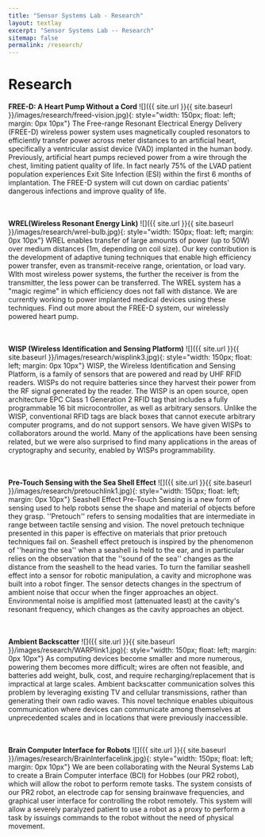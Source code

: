 ```yaml
---
title: "Sensor Systems Lab - Research"
layout: textlay
excerpt: "Sensor Systems Lab -- Research"
sitemap: false
permalink: /research/
---
```


# Research

**FREE-D: A Heart Pump Without a Cord** 
![]({{ site.url }}{{ site.baseurl }}/images/research/freed-vision.jpg){: style="width: 150px; float: left; margin: 0px  10px"}
The Free-range Resonant Electrical Energy Delivery (FREE-D) wireless power system uses magnetically coupled resonators to efficiently transfer power across meter distances to an artificial heart, specifically a ventricular assist device (VAD) implanted in the human body.  Previously, artificial heart pumps recieved power from a wire through the chest, limiting patient quality of life. In fact nearly 75% of the LVAD patient population experiences Exit Site Infection (ESI) within the first 6 months of implantation. The FREE-D system will cut down on cardiac patients' dangerous infections and improve quality of life.
<br><br><br>

**WREL(Wireless Resonant Energy Link)** 
![]({{ site.url }}{{ site.baseurl }}/images/research/wrel-bulb.jpg){: style="width: 150px; float: left; margin: 0px  10px"}
WREL enables transfer of large amounts of power (up to 50W) over medium distances (1m, depending on coil size). Our key contribution is the development of adaptive tuning techniques that enable high efficiency power transfer, even as transmit-receive range, orientation, or load vary. WIth most wireless power systems, the further the receiver is from the transmitter, the less power can be transferred. The WREL system has a "magic regime" in which efficiency does not fall with distance. We are currently working to power implanted medical devices using these techniques. Find out more about the FREE-D system, our wirelessly powered heart pump.
<br><br><br>

**WISP (Wireless Identification and Sensing Platform)**
![]({{ site.url }}{{ site.baseurl }}/images/research/wisplink3.jpg){: style="width: 150px; float: left; margin: 0px  10px"}
WISP, the Wireless Identification and Sensing Platform, is a family of sensors that are powered and read by UHF RFID readers. WISPs do not require batteries since they harvest their power from the RF signal generated by the reader. The WISP is an open source, open architecture EPC Class 1 Generation 2 RFID tag that includes a fully programmable 16 bit microcontroller, as well as arbitrary sensors. Unlike the WISP, conventional RFID tags are black boxes that cannot execute arbitrary computer programs, and do not support sensors. We have given WISPs to collaborators around the world. Many of the applications have been sensing related, but we were also surprised to find many applications in the areas of cryptography and security, enabled by WISPs programmability.
<br><br><br>

**Pre-Touch Sensing with the Sea Shell Effect**
![]({{ site.url }}{{ site.baseurl }}/images/research/pretouchlink1.jpg){: style="width: 150px; float: left; margin: 0px  10px"}
Seashell Effect Pre-Touch Sensing is a new form of sensing used to help robots sense the shape and material of objects before they grasp. ''Pretouch'' refers to sensing modalities that are intermediate in range between tactile sensing and vision. The novel pretouch technique presented in this paper is effective on materials that prior pretouch techniques fail on. Seashell effect pretouch is inspired by the phenomenon of ''hearing the sea'' when a seashell is held to the ear, and in particular relies on the observation that the ''sound of the sea'' changes as the distance from the seashell to the head varies. To turn the familiar seashell effect into a sensor for robotic manipulation, a cavity and microphone was built into a robot finger. The sensor detects changes in the spectrum of ambient noise that occur when the finger approaches an object. Environmental noise is amplified most (attenuated least) at the cavity's resonant frequency, which changes as the cavity approaches an object.
<br><br><br>

**Ambient Backscatter**
![]({{ site.url }}{{ site.baseurl }}/images/research/WARPlink1.jpg){: style="width: 150px; float: left; margin: 0px  10px"}
As computing devices become smaller and more numerous, powering them becomes more difficult; wires are often not feasible, and batteries add weight, bulk, cost, and require recharging/replacement that is impractical at large scales. Ambient backscatter communication solves this problem by leveraging existing TV and cellular transmissions, rather than generating their own radio waves. This novel technique enables ubiquitous communication where devices can communicate among themselves at unprecedented scales and in locations that were previously inaccessible.
<br><br><br>

**Brain Computer Interface for Robots**
![]({{ site.url }}{{ site.baseurl }}/images/research/BrainInterfacelink.jpg){: style="width: 150px; float: left; margin: 0px  10px"}
We are been collaborating with the Neural Systems Lab to create a Brain Computer interface (BCI) for Hobbes (our PR2 robot), which will allow the robot to perform remote tasks. The system consists of our PR2 robot, an electrode cap for sensing brainwave frequencies, and graphical user interface for controlling the robot remotely. This system will allow a severely paralyzed patient to use a robot as a proxy to perform a task by issuings commands to the robot without the need of physical movement.
<br><br><br>